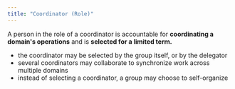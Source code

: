 ```yaml
---
title: "Coordinator (Role)"
---
```



A person in the role of a coordinator is accountable for **coordinating a domain's operations** and is **selected for a limited term.**

-   the coordinator may be selected by the group itself, or by the delegator
-   several coordinators may collaborate to synchronize work across multiple domains
-   instead of selecting a coordinator, a group may choose to self-organize